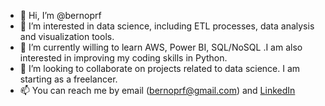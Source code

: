 - 👋 Hi, I’m @bernoprf
- 👀 I’m interested in data science, including ETL processes, data analysis and visualization tools.
- 🌱 I’m currently willing to learn AWS, Power BI, SQL/NoSQL .I am also interested in improving my coding skills in Python.
- 💞️ I’m looking to collaborate on projects related to data science. I am starting as a freelancer.
- 📫 You can reach me by email (bernoprf@gmail.com) and [LinkedIn](https://www.linkedin.com/in/bernatadria/)

<!---
bernoprf/bernoprf is a ✨ special ✨ repository because its `README.md` (this file) appears on your GitHub profile.
You can click the Preview link to take a look at your changes.
--->
